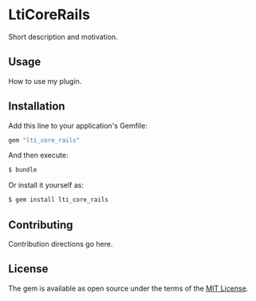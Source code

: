 # LtiCoreRails
Short description and motivation.

## Usage
How to use my plugin.

## Installation
Add this line to your application's Gemfile:

```ruby
gem "lti_core_rails"
```

And then execute:
```bash
$ bundle
```

Or install it yourself as:
```bash
$ gem install lti_core_rails
```

## Contributing
Contribution directions go here.

## License
The gem is available as open source under the terms of the [MIT License](https://opensource.org/licenses/MIT).
